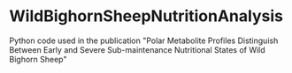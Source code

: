# WildBighornSheepNutritionAnalysis
Python code used in the publication "Polar Metabolite Profiles Distinguish Between Early and Severe Sub-maintenance Nutritional States of Wild Bighorn Sheep"
